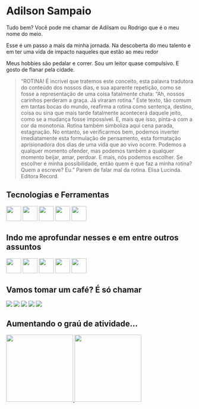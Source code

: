 # Adilson Sampaio

Tudo bem? Você pode me chamar de Adilsam ou Rodrigo que é o meu nome do meio.

Esse é um passo a mais da minha jornada. Na descoberta do meu talento e em ter uma vida de impacto naqueles que estão ao meu redor

Meus hobbies são pedalar e correr. Sou um leitor quase compulsivo. E gosto de flanar pela cidade.


> “ROTINA! É incrível que tratemos este conceito, esta palavra tradutora do conteúdo dos nossos dias, e sua aparente repetição, como se fosse a representação de uma coisa fatalmente chata: “Ah, nossos carinhos perderam a graça. Já viraram rotina.” Este texto, tão comum em tantas bocas do mundo, reafirma a rotina como sentença, destino, coisa ou sina que mais tarde fatalmente acontecerá daquele jeito, como se a mudança fosse impossível. E, mais que isso, pinta-a com a cor da monotonia. Rotina também simboliza aqui cena parada, estagnação. No entanto, se verificarmos bem, podemos inverter imediatamente esta formulação de pensamento, esta formatação aprisionadora dos dias de uma vida que ao vivo ocorre. Podemos a qualquer momento ofender, mas podemos também a qualquer momento beijar, amar, perdoar. E mais, nós podemos escolher. Se escolher é minha possibilidade, então quem é que faz a minha rotina? Quem a escreve? Eu.”  Parem de falar mal da rotina. Elisa Lucinda. Editora Record.


## Tecnologias e Ferramentas

<img src="https://cdn.jsdelivr.net/gh/devicons/devicon/icons/windows8/windows8-original.svg" width="40" height="40"/> 
<img src="https://cdn.jsdelivr.net/gh/devicons/devicon/icons/git/git-plain.svg" width="40" height="40"/> 
<img src="https://cdn.jsdelivr.net/gh/devicons/devicon/icons/vscode/vscode-original.svg" width="40" height="40"/> 
<img src="https://cdn.jsdelivr.net/gh/devicons/devicon/icons/java/java-original.svg" width="40" height="40"/>
<img src="https://cdn.jsdelivr.net/gh/devicons/devicon/icons/github/github-original.svg" width="40" height="40"/> 



## Indo me aprofundar nesses e em entre outros assuntos

<img src="https://cdn.jsdelivr.net/gh/devicons/devicon/icons/matlab/matlab-original.svg" width="40" height="40"/>
<img src="https://cdn.jsdelivr.net/gh/devicons/devicon/icons/pandas/pandas-original.svg" width="40" height="40"/>
<img src="https://cdn.jsdelivr.net/gh/devicons/devicon/icons/python/python-original.svg" width="40" height="40"/>
<img src="https://cdn.jsdelivr.net/gh/devicons/devicon/icons/rstudio/rstudio-original.svg" width="40" height="40"/>
<img src="https://cdn.jsdelivr.net/gh/devicons/devicon/icons/anaconda/anaconda-original.svg" width="40" height="40"/>

## Vamos tomar um café? É só chamar

<div>
<a href = "mailto:adilsam@gmail.com"><img src="https://img.shields.io/badge/Gmail-D14836?style=for-the-badge&logo=gmail&logoColor=white" target="_blank"></a>
<a href="https://www.linkedin.com/in/adilson-sampaio-00929aa/" target="_blank"><img src="https://img.shields.io/badge/-LinkedIn-%230077B5?style=for-the-badge&logo=linkedin&logoColor=white"></a>   
<a href="https://wa.me/5521985057536" target="_blank"><img src="https://img.shields.io/badge/WhatsApp-25D366?style=for-the-badge&logo=whatsapp&logoColor=white"></a>
<a href="https://t.me/adilsam" target="_blank"><img src="https://img.shields.io/badge/Telegram-2CA5E0?style=for-the-badge&logo=telegram&logoColor=white"></a>
<a href="https://www.instagram.com/adilsamsam/" target="_blank"><img src="https://img.shields.io/badge/-Instagram-%23E4405F?style=for-the-badge&logo=instagram&logoColor=white"></a>
</div>


## Aumentando o graú de atividade...
<div>
<a href="https://github.com/adilsam
">
<img height="180em" src="https://github-readme-stats.vercel.app/api/top-langs/?username=adilsam&layout=compact&langs_count=7&theme=nord"/>
<img height="180em" src="https://github-readme-stats.vercel.app/api?username=adilsam&show_icons=true&theme=nord&include_all_commits=true&count_private=true"/>
</div>